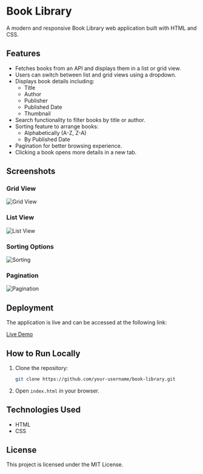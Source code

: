 # Book Library

A modern and responsive Book Library web application built with HTML and CSS.

## Features

- Fetches books from an API and displays them in a list or grid view.
- Users can switch between list and grid views using a dropdown.
- Displays book details including:
  - Title
  - Author
  - Publisher
  - Published Date
  - Thumbnail
- Search functionality to filter books by title or author.
- Sorting feature to arrange books:
  - Alphabetically (A-Z, Z-A)
  - By Published Date
- Pagination for better browsing experience.
- Clicking a book opens more details in a new tab.

## Screenshots

### Grid View

![Grid View](screenshots/grid-view.png)

### List View

![List View](screenshots/list-view.png)

### Sorting Options

![Sorting](screenshots/sorting-options.png)

### Pagination

![Pagination](screenshots/pagination.png)

## Deployment

The application is live and can be accessed at the following link:

[Live Demo](#)

## How to Run Locally

1. Clone the repository:
   ```sh
   git clone https://github.com/your-username/book-library.git
   ```
2. Open `index.html` in your browser.

## Technologies Used

- HTML
- CSS

## License

This project is licensed under the MIT License.
